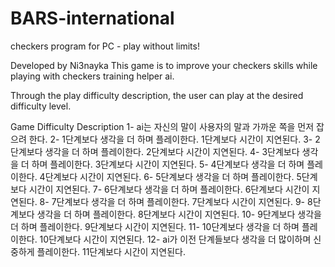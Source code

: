 # BARS-international
checkers program for PC - play without limits!

Developed by Ni3nayka
This game is to improve your checkers skills while playing with checkers training helper ai.

Through the play difficulty description, the user can play at the desired difficulty level.

Game Difficulty Description
1- ai는 자신의 말이 사용자의 말과 가까운 쪽을 먼저 잡으려 한다. 
2- 1단계보다 생각을 더 하며 플레이한다. 1단계보다 시간이 지연된다.
3- 2단계보다 생각을 더 하며 플레이한다. 2단계보다 시간이 지연된다.
4- 3단계보다 생각을 더 하며 플레이한다. 3단계보다 시간이 지연된다.
5- 4단계보다 생각을 더 하며 플레이한다. 4단계보다 시간이 지연된다.
6- 5단계보다 생각을 더 하며 플레이한다. 5단계보다 시간이 지연된다.
7- 6단계보다 생각을 더 하며 플레이한다. 6단계보다 시간이 지연된다.
8- 7단계보다 생각을 더 하며 플레이한다. 7단계보다 시간이 지연된다.
9- 8단계보다 생각을 더 하며 플레이한다. 8단계보다 시간이 지연된다.
10- 9단계보다 생각을 더 하며 플레이한다. 9단계보다 시간이 지연된다.
11- 10단계보다 생각을 더 하며 플레이한다. 10단계보다 시간이 지연된다.
12- ai가 이전 단계들보다 생각을 더 많이하며 신중하게 플레이한다. 11단계보다 시간이 지연된다.
